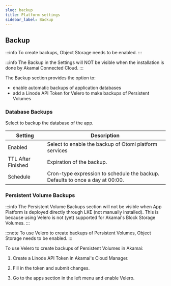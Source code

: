 ```yaml
---
slug: backup
title: Platform settings
sidebar_label: Backup
---
```


## Backup

:::info
To create backups, Object Storage needs to be enabled.
:::

:::info
The Backup in the Settings will NOT be visible when the installation is done by Akamai Connected Cloud. 
:::

The Backup section provides the option to:

- enable automatic backups of application databases
- add a Linode API Token for Velero to make backups of Persistent Volumes

### Database Backups

Select to backup the database of the app.

| Setting            | Description                                                                   |
| ------------------ | ----------------------------------------------------------------------------- |
| Enabled            | Select to enable the backup of Otomi platform services                        |
| TTL After Finished | Expiration of the backup.                                                     |
| Schedule           | Cron-type expression to schedule the backup. Defaults to once a day at 00:00. |

### Persistent Volume Backups

:::info
The Persistent Volume Backups section will not be visible when App Platform is deployed directly through LKE (not manually installed). This is because using Velero is not (yet) supported for Akamai's Block Storage Volumes.
:::

:::note
To use Velero to create backups of Persistent Volumes, Object Storage needs to be enabled.
:::

To use Velero to create backups of Persistent Volumes in Akamai:

1. Create a Linode API Token in Akamai's Cloud Manager.

2. Fill in the token and submit changes.

3. Go to the apps section in the left menu and enable Velero.
